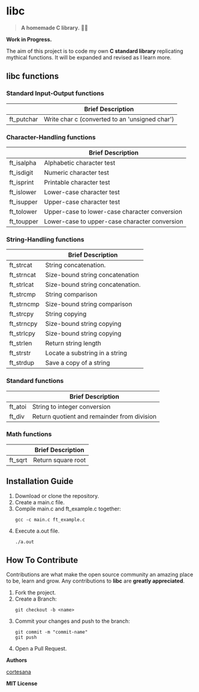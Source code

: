 # libc

>  **A homemade C library.** :wrench::pineapple:


**Work in Progress.**

The aim of this project is to code my own **C standard library** replicating mythical functions. It will be expanded and revised as I learn more.

## libc functions
### Standard Input-Output functions

|                   |Brief Description|
|-------------------|--------------------|
|ft_putchar| Write char c (converted to an 'unsigned char')|

### Character-Handling functions
|                   |Brief Description|
|-------------------|--------------------|
|ft_isalpha|Alphabetic character test|
|ft_isdigit|Numeric character test|
|ft_isprint|Printable character test|
|ft_islower|Lower-case character test|
|ft_isupper|Upper-case character test|
|ft_tolower|Upper-case to lower-case character conversion|
|ft_toupper|Lower-case to upper-case character conversion|

### String-Handling functions
|                   |Brief Description|
|-------------------|--------------------|
|ft_strcat|String concatenation.|
|ft_strncat|Size-bound string concatenation|
|ft_strlcat|Size-bound string concatenation.|
|ft_strcmp|String comparison|
|ft_strncmp|Size-bound string comparison|
|ft_strcpy|String copying|
|ft_strncpy|Size-bound string copying|
|ft_strlcpy|Size-bound string copying|
|ft_strlen|Return string length|
|ft_strstr|Locate a substring in a string|
|ft_strdup|Save a copy of a string|

### Standard functions
|                   |Brief Description|
|-------------------|--------------------|
|ft_atoi|String to integer conversion|
|ft_div|Return quotient and remainder from division|

### Math functions
|                   |Brief Description|
|-------------------|--------------------|
|ft_sqrt|Return square root|

## Installation Guide

1. Download or clone the repository.
2. Create a main.c file.
3. Compile main.c and ft_example.c together:
    ```
    gcc -c main.c ft_example.c
    ```
4. Execute a.out file.
    ```
    ./a.out
    ```

## How To Contribute

Contributions are what make the open source community an amazing place to be, learn and grow. Any contributions to **libc** are **greatly appreciated**.
1. Fork the project.
2. Create a Branch:
    ```
    git checkout -b <name>
    ```
3. Commit your changes and push to the branch:
    ```
    git commit -m "commit-name"
    git push
    ```
5. Open a Pull Request.
    
**Authors**

[cortesana](https://twitter.com/cortesana_dev)

**MIT License**